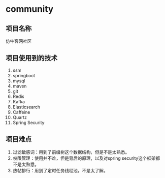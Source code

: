# community

## 项目名称
仿牛客网社区

## 项目使用到的技术
  1. ssm
  2. springboot
  3. mysql
  4. maven
  5. git
  6. Redis
  7. Kafka
  8. Elasticsearch
  9. Caffeine
  10. Quartz
  11. Spring Security
  
## 项目难点
 1. 过滤敏感词：用到了前缀树这个数据结构，但是不是太熟悉。
 2. 权限管理：使用并不难，但是背后的原理，以及对spring security这个框架都不是太熟悉。
 3. 热帖排行：用到了定时任务线程池，不是太了解。



